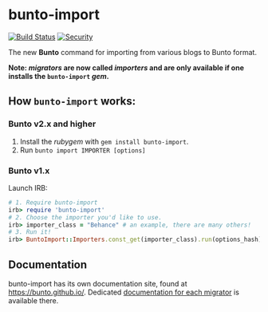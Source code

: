 # bunto-import

[![Build Status](https://travis-ci.org/bunto/bunto-import.svg?branch=master)](https://travis-ci.org/bunto/bunto-import)
[![Security](https://hakiri.io/github/bunto/bunto-import/master.svg)](https://hakiri.io/github/bunto/bunto-import/master)

The new __Bunto__ command for importing from various blogs to Bunto format.

**Note: _migrators_ are now called _importers_ and are only available if one installs the `bunto-import` _gem_.**

## How `bunto-import` works:

### Bunto v2.x and higher

1. Install the _rubygem_ with `gem install bunto-import`.
2. Run `bunto import IMPORTER [options]`

### Bunto v1.x

Launch IRB:

```ruby
# 1. Require bunto-import
irb> require 'bunto-import'
# 2. Choose the importer you'd like to use.
irb> importer_class = "Behance" # an example, there are many others!
# 3. Run it!
irb> BuntoImport::Importers.const_get(importer_class).run(options_hash)
```

## Documentation

bunto-import has its own documentation site, found at https://bunto.github.io/.
Dedicated [documentation for each migrator](https://bunto.github.io/import/docs/home/) is available there.
